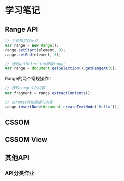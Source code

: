 # 学习笔记

## Range API

```JavaScript
// 手动指定起止点
var range = new Range();
range.setStart(element, 9);
range.setEnd(element, 5);

// 通过getSelection获取range
var range = document.getSelection().getRangeAt(0);
```

Range的两个常规操作：

```JavaScript
// 获取range中的内容
var fragment = range.extractContents();

// 在range的位置插入内容
range.insertNode(document.createTextNode('Hello'));
```

## CSSOM

## CSSOM View

## 其他API

### API分类作业
